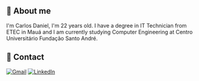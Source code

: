 
## 🚀 About me
I'm Carlos Daniel, I'm 22 years old. I have a degree in IT Technician from ETEC in Mauá and I am currently studying Computer Engineering at Centro Universitário Fundação Santo André.

## 🔗 Contact

[![Gmail](https://img.shields.io/badge/Gmail-333333?style=for-the-badge&logo=gmail&logoColor=red)](www.linkedin.com/in/carlos-alcarria)
[![LinkedIn](https://img.shields.io/badge/Linkedin-0077B5?style=for-the-badge&logo=linkedin&logoColor=white)](www.linkedin.com/in/carlos-alcarria)

